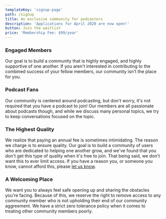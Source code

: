 ```yaml
---
templateKey: 'signup-page'
path: /signup
title: An exclusive community for podcasters
description: 'Applications for April 2020 are now open!'
button: Join the waitlist
price: 'Membership Fee: $99/year'
---
```

### Engaged Members
Our goal is to build a community that is highly engaged, and highly supportive of one another. If you aren't interested in contributing to the combined success of your fellow members, our community isn't the place for you. 

### Podcast Fans
Our community is centered around podcasting, but don't worry, it's not required that you have a podcast to join! Our members are all passionate about podcasts though, and while we discuss many personal topics, we try to keep conversations focused on the topic.

### The Highest Quality
We realize that paying an annual fee is sometimes intimidating. The reason we charge is to ensure quality. Our goal is to build a community of users who are dedicated to helping one another grow, and we've found that you don't get this type of quality when it's free to join. That being said, we don't want this to ever limit access. If you have a reason you, or someone you know, cannot afford this, please [let us know](mailto:dan@schoonlabs.com).

### A Welcoming Place
We want you to always feel safe opening up and sharing the obstacles you're facing. Because of this, we reserve the right to remove access to any community member who is not upholding their end of our community aggreement. We have a strict zero tolerance policy when it comes to treating other community members poorly.
